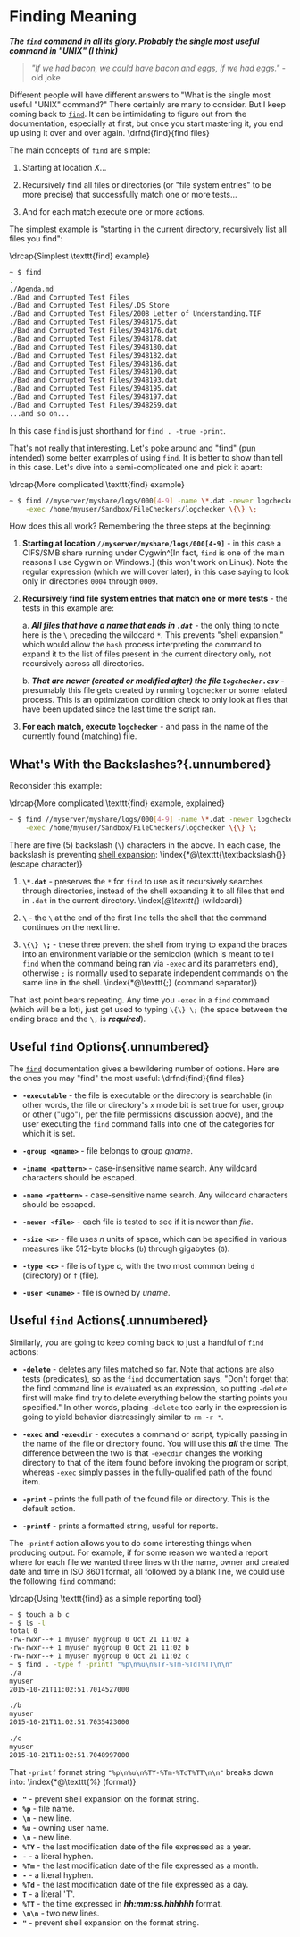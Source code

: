 
# Finding Meaning

***The `find` command in all its glory. Probably the single most useful command in "UNIX" (I
think)***

> *"If we had bacon, we could have bacon and eggs, if we had eggs."* - old joke

Different people will have different answers to "What is the single most useful "UNIX" command?"
There certainly are many to consider. But I keep coming back to
[`find`](http://linux.die.net/man/1/find). It can be intimidating to figure out from the
documentation, especially at first, but once you start mastering it, you end up using it over and
over again.
\drfnd{find}{find files}

The main concepts of `find` are simple:

1. Starting at location *X*...

2. Recursively find all files or directories (or "file system entries" to be more precise) that
successfully match one or more tests...

3. And for each match execute one or more actions.

The simplest example is "starting in the current directory, recursively list all files you find":

\drcap{Simplest \texttt{find} example}
```bash
~ $ find
.
./Agenda.md
./Bad and Corrupted Test Files
./Bad and Corrupted Test Files/.DS_Store
./Bad and Corrupted Test Files/2008 Letter of Understanding.TIF
./Bad and Corrupted Test Files/3948175.dat
./Bad and Corrupted Test Files/3948176.dat
./Bad and Corrupted Test Files/3948178.dat
./Bad and Corrupted Test Files/3948180.dat
./Bad and Corrupted Test Files/3948182.dat
./Bad and Corrupted Test Files/3948186.dat
./Bad and Corrupted Test Files/3948190.dat
./Bad and Corrupted Test Files/3948193.dat
./Bad and Corrupted Test Files/3948195.dat
./Bad and Corrupted Test Files/3948197.dat
./Bad and Corrupted Test Files/3948259.dat
...and so on...
```

In this case `find` is just shorthand for `find . -true -print`.

That's not really that interesting. Let's poke around and "find" (pun intended) some better
examples of using `find`. It is better to show than tell in this case. Let's dive into a
semi-complicated one and pick it apart:

\drcap{More complicated \texttt{find} example}
```bash
~ $ find //myserver/myshare/logs/000[4-9] -name \*.dat -newer logchecker.csv \
    -exec /home/myuser/Sandbox/FileCheckers/logchecker \{\} \;
```

How does this all work? Remembering the three steps at the beginning:

1. **Starting at location `//myserver/myshare/logs/000[4-9]`** - in this case a CIFS/SMB share
running under Cygwin^[In fact, `find` is one of the main reasons I use Cygwin on Windows.] (this
won't work on Linux). Note the regular expression (which we will cover later), in this case saying
to look only in directories `0004` through `0009`.

2. **Recursively find file system entries that match one or more tests** - the tests in this
example are:

    a. ***All files that have a name that ends in `.dat`*** - the only thing to note here is the
    `\` preceding the wildcard `*`. This prevents "shell expansion," which would allow the `bash`
    process interpreting the command to expand it to the list of files present in the current
    directory only, not recursively across all directories.

    b. ***That are newer (created or modified after) the file `logchecker.csv`*** - presumably this
    file gets created by running `logchecker` or some related process. This is an optimization
    condition check to only look at files that have been updated since the last time the script ran.

3. **For each match, execute `logchecker`** - and pass in the name of the currently found (matching)
file.

## What's With the Backslashes?{.unnumbered}

Reconsider this example:

\drcap{More complicated \texttt{find} example, explained}
```bash
~ $ find //myserver/myshare/logs/000[4-9] -name \*.dat -newer logchecker.csv \
    -exec /home/myuser/Sandbox/FileCheckers/logchecker \{\} \;
```
          
There are five (5) backslash (`\`) characters in the above. In each case, the backslash is 
preventing [shell expansion](http://www.tldp.org/LDP/Bash-Beginners-Guide/html/sect_03_04.html):
\index{*@\texttt{\textbackslash{}} (escape character)}

1. **`\*.dat`** - preserves the `*` for `find` to use as it recursively searches through
directories, instead of the shell expanding it to all files that end in `.dat` in the current directory.
\index{*@\texttt{*} (wildcard)}

2. **`\`** - the `\` at the end of the first line tells the shell that the command continues on the
next line.

3. **`\{\} \;`** - these three prevent the shell from trying to expand the braces into an
environment variable or the semicolon (which is meant to tell `find` when the command being ran via
`-exec` and its parameters end), otherwise `;` is normally used to separate independent commands on
the same line in the shell.
\index{*@\texttt{;} (command separator)}

That last point bears repeating. Any time you `-exec` in a `find` command (which will be a lot),
just get used to typing `\{\} \;` (the space between the ending brace and the `\;` is
***required***).

## Useful `find` Options{.unnumbered}

The [`find`](http://linux.die.net/man/1/find) documentation gives a bewildering number of options.
Here are the ones you may "find" the most useful:
\drfnd{find}{find files}

* **`-executable`** - the file is executable or the directory is searchable (in other words, the
file or directory's `x` mode bit is set true for user, group or other ("ugo"), per the file
permissions discussion above), and the user executing the `find` command falls into one of the
categories for which it is set.

* **`-group <gname>`** - file belongs to group *gname*.

* **`-iname <pattern>`** - case-insensitive name search. Any wildcard characters should be escaped.

* **`-name <pattern>`** - case-sensitive name search. Any wildcard characters should be escaped.

* **`-newer <file>`** - each file is tested to see if it is newer than *file*.

* **`-size <n>`** - file uses *n* units of space, which can be specified in various measures like
512-byte blocks (`b`) through gigabytes (`G`).

* **`-type <c>`** - file is of type *c*, with the two most common being `d` (directory) or `f`
(file).

* **`-user <uname>`** - file is owned by *uname*.

## Useful `find` Actions{.unnumbered}

Similarly, you are going to keep coming back to just a handful of `find` actions:

* **`-delete`** - deletes any files matched so far. Note that actions are also tests (predicates),
so as the `find` documentation says, "Don't forget that the find command line is evaluated as an
expression, so putting `-delete` first will make find try to delete everything below the starting
points you specified." In other words, placing `-delete` too early in the expression is going to
yield behavior distressingly similar to `rm -r *`.

* **`-exec` and `-execdir`** - executes a command or script, typically passing in the name of the
file or directory found. You will use this ***all*** the time. The difference between the two is
that `-execdir` changes the working directory to that of the item found before invoking the program
or script, whereas `-exec` simply passes in the fully-qualified path of the found item.

* **`-print`** - prints the full path of the found file or directory. This is the default action.

* **`-printf`** - prints a formatted string, useful for reports.

The `-printf` action allows you to do some interesting things when producing output. For example,
if for some reason we wanted a report where for each file we wanted three lines with the name,
owner and created date and time in ISO 8601 format, all followed by a blank line, we could use the
following `find` command:

\drcap{Using \texttt{find} as a simple reporting tool}
```bash
~ $ touch a b c
~ $ ls -l
total 0
-rw-rwxr--+ 1 myuser mygroup 0 Oct 21 11:02 a
-rw-rwxr--+ 1 myuser mygroup 0 Oct 21 11:02 b
-rw-rwxr--+ 1 myuser mygroup 0 Oct 21 11:02 c
~ $ find . -type f -printf "%p\n%u\n%TY-%Tm-%TdT%TT\n\n"
./a
myuser
2015-10-21T11:02:51.7014527000

./b
myuser
2015-10-21T11:02:51.7035423000

./c
myuser
2015-10-21T11:02:51.7048997000
```

That `-printf` format string `"%p\n%u\n%TY-%Tm-%TdT%TT\n\n"` breaks down into:
\index{*@\texttt{\%} (format)}

* **`"`** - prevent shell expansion on the format string.
* **`%p`** - file name.
* **`\n`** - new line.
* **`%u`** - owning user name.
* **`\n`** - new line.
* **`%TY`** - the last modification date of the file expressed as a year.
* **`-`** - a literal hyphen. 
* **`%Tm`** - the last modification date of the file expressed as a month.
* **`-`** - a literal hyphen. 
* **`%Td`** - the last modification date of the file expressed as a day.
* **`T`** - a literal 'T'.
* **`%TT`** - the time expressed in ***hh:mm:ss.hhhhhh*** format.
* **`\n\n`** - two new lines.
* **`"`** - prevent shell expansion on the format string.